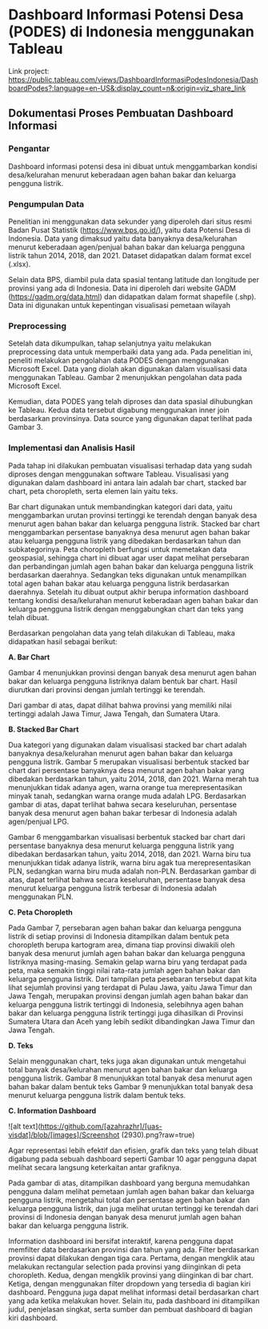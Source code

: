 # Dashboard Informasi Potensi Desa (PODES) di Indonesia menggunakan Tableau

Link project: 
https://public.tableau.com/views/DashboardInformasiPodesIndonesia/DashboardPodes?:language=en-US&:display_count=n&:origin=viz_share_link

## Dokumentasi Proses Pembuatan Dashboard Informasi

### Pengantar

Dashboard informasi potensi desa ini dibuat untuk menggambarkan kondisi desa/kelurahan menurut keberadaan agen bahan bakar dan keluarga pengguna listrik.

### Pengumpulan Data

Penelitian ini menggunakan data sekunder yang diperoleh dari situs resmi Badan Pusat Statistik (https://www.bps.go.id/), yaitu data Potensi Desa di Indonesia. Data yang dimaksud yaitu data banyaknya desa/kelurahan menurut keberadaan agen/penjual bahan bakar dan keluarga pengguna listrik tahun 2014, 2018, dan 2021. Dataset didapatkan dalam format excel (.xlsx).

Selain data BPS, diambil pula data spasial tentang latitude dan longitude per provinsi yang ada di Indonesia. Data ini diperoleh dari website GADM (https://gadm.org/data.html) dan didapatkan dalam format shapefile (.shp). Data ini digunakan untuk kepentingan visualisasi pemetaan wilayah

### Preprocessing

Setelah data dikumpulkan, tahap selanjutnya yaitu melakukan preprocessing data untuk memperbaiki data yang ada. Pada penelitian ini, peneliti melakukan pengolahan data PODES dengan menggunakan Microsoft Excel. Data yang diolah akan digunakan dalam visualisasi data menggunakan Tableau. Gambar 2 menunjukkan pengolahan data pada Microsoft Excel.

Kemudian, data PODES yang telah diproses dan data spasial dihubungkan ke Tableau. Kedua data tersebut digabung menggunakan inner join berdasarkan provinsinya. Data source yang digunakan dapat terlihat pada Gambar 3.

### Implementasi dan Analisis Hasil

Pada tahap ini dilakukan pembuatan visualisasi terhadap data yang sudah diproses dengan menggunakan software Tableau. Visualisasi yang digunakan dalam dashboard ini antara lain adalah bar chart, stacked bar chart, peta choropleth, serta elemen lain yaitu teks. 

Bar chart digunakan untuk membandingkan kategori dari data, yaitu menggambarkan urutan provinsi tertinggi ke terendah dengan banyak desa menurut agen bahan bakar dan keluarga pengguna listrik. 
Stacked bar chart menggambarkan persentase banyaknya desa menurut agen bahan bakar atau keluarga pengguna listrik yang dibedakan berdasarkan tahun dan subkategorinya. 
Peta choropleth berfungsi untuk memetakan data geospasial, sehingga chart ini dibuat agar user dapat melihat persebaran dan perbandingan jumlah agen bahan bakar dan keluarga pengguna listrik berdasarkan daerahnya. 
Sedangkan teks digunakan untuk menampilkan total agen bahan bakar atau keluarga pengguna listrik berdasarkan daerahnya. Setelah itu dibuat output akhir berupa information dashboard tentang kondisi desa/kelurahan menurut keberadaan agen bahan bakar dan keluarga pengguna listrik dengan menggabungkan chart dan teks yang telah dibuat.  

Berdasarkan pengolahan data yang telah dilakukan di Tableau, maka didapatkan hasil sebagai berikut:

**A. Bar Chart**

Gambar 4 menunjukkan provinsi dengan banyak desa menurut agen bahan bakar dan keluarga pengguna listriknya dalam bentuk bar chart. Hasil diurutkan dari provinsi dengan jumlah tertinggi ke terendah.

Dari gambar di atas, dapat dilihat bahwa provinsi yang memiliki nilai tertinggi adalah Jawa Timur, Jawa Tengah, dan Sumatera Utara.

**B. Stacked Bar Chart**

Dua kategori yang digunakan dalam visualisasi stacked bar chart adalah banyaknya desa/kelurahan menurut agen bahan bakar dan keluarga pengguna listrik. Gambar 5 merupakan visualisasi berbentuk stacked bar chart dari persentase banyaknya desa menurut agen bahan bakar yang dibedakan berdasarkan tahun, yaitu 2014, 2018, dan 2021. Warna merah tua menunjukkan tidak adanya agen, warna orange tua merepresentasikan minyak tanah, sedangkan warna orange muda adalah LPG.
Berdasarkan gambar di atas, dapat terlihat bahwa secara keseluruhan, persentase banyak desa menurut agen bahan bakar terbesar di Indonesia adalah agen/penjual LPG.

Gambar 6 menggambarkan visualisasi berbentuk stacked bar chart dari persentase banyaknya desa menurut keluarga pengguna listrik yang dibedakan berdasarkan tahun, yaitu 2014, 2018, dan 2021. Warna biru tua menunjukkan tidak adanya listrik, warna biru agak tua merepresentasikan PLN, sedangkan warna biru muda adalah non-PLN.
Berdasarkan gambar di atas, dapat terlihat bahwa secara keseluruhan, persentase banyak desa menurut keluarga pengguna listrik terbesar di Indonesia adalah menggunakan PLN.

**C. Peta Choropleth**

Pada Gambar 7, persebaran agen bahan bakar dan keluarga pengguna listrik di setiap provinsi di Indonesia ditampilkan dalam bentuk peta choropleth berupa kartogram area, dimana tiap provinsi diwakili oleh banyak desa menurut jumlah agen bahan bakar dan keluarga pengguna listriknya masing-masing. Semakin gelap warna biru yang terdapat pada peta, maka semakin tinggi nilai rata-rata jumlah agen bahan bakar dan keluarga pengguna listrik.
Dari tampilan peta pesebaran tersebut dapat kita lihat sejumlah provinsi yang terdapat di Pulau Jawa, yaitu Jawa Timur dan Jawa Tengah, merupakan provinsi dengan jumlah agen bahan bakar dan keluarga pengguna listrik tertinggi di Indonesia, selebihnya agen bahan bakar dan keluarga pengguna listrik tertinggi juga dihasilkan di Provinsi Sumatera Utara dan Aceh yang lebih sedikit dibandingkan Jawa Timur dan Jawa Tengah.

**D. Teks**

Selain menggunakan chart, teks juga akan digunakan untuk mengetahui total banyak desa/kelurahan menurut agen bahan bakar dan keluarga pengguna listrik. 
Gambar 8 menunjukkan total banyak desa menurut agen bahan bakar dalam bentuk teks
Gambar 9 menunjukkan total banyak desa menurut keluarga pengguna listrik dalam bentuk teks.

**C. Information Dashboard**

![alt text](https://github.com/[azahrazhr]/[uas-visdat]/blob/[images]/Screenshot (2930).png?raw=true)


Agar representasi lebih efektif dan efisien, grafik dan teks yang telah dibuat digabung pada sebuah dashboard seperti Gambar 10 agar pengguna dapat melihat secara langsung keterkaitan antar grafiknya.

Pada gambar di atas, ditampilkan dashboard yang berguna memudahkan pengguna dalam melihat pemetaan jumlah agen bahan bakar dan keluarga pengguna listrik, mengetahui total dan persentase agen bahan bakar dan keluarga pengguna listrik, dan juga melihat urutan tertinggi ke terendah dari provinsi di Indonesia dengan banyak desa menurut jumlah agen bahan bakar dan keluarga pengguna listrik.

Information dashboard ini bersifat interaktif, karena pengguna dapat memfilter data berdasarkan provinsi dan tahun yang ada. Filter berdasarkan provinsi dapat dilakukan dengan tiga cara. Pertama, dengan mengklik atau melakukan rectangular selection pada provinsi yang diinginkan di peta choropleth. Kedua, dengan mengklik provinsi yang diinginkan di bar chart. Ketiga, dengan menggunakan filter dropdown yang tersedia di bagian kiri dashboard. Pengguna juga dapat melihat informasi detail berdasarkan chart yang ada ketika melakukan hover. Selain itu, pada dashboard ini ditampilkan judul, penjelasan singkat, serta sumber dan pembuat dashboard di bagian kiri dashboard.
